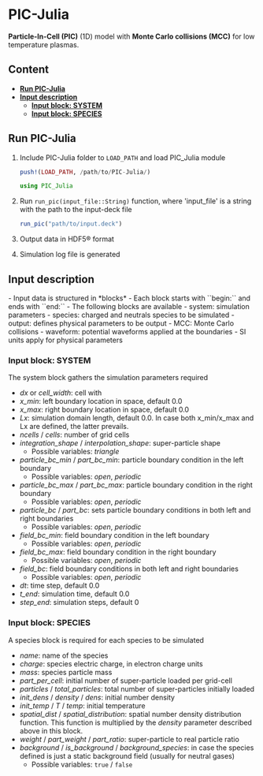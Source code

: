 # **PIC-Julia**
**Particle-In-Cell (PIC)** (1D) model with **Monte Carlo collisions (MCC)** for low temperature plasmas. 
<!--
MCC null-collision method ([Vahedi *et al*, 1995](https://doi.org/10.1016/0010-4655(94)00171-W)) and  cross-section data is found in *collisions* folder
-->

## Content
<!-- TOC start -->
- [**Run PIC-Julia**](#run-pic-julia)
- [**Input description**](#input-description)
  * [**Input block: SYSTEM**](#input-block-system)
  * [**Input block: SPECIES**](#input-block-species)
<!-- TOC end -->

## **Run PIC-Julia**
 1. Include PIC-Julia folder to ``LOAD_PATH`` and load PIC_Julia module

    ```Julia
    push!(LOAD_PATH, /path/to/PIC-Julia/)

    using PIC_Julia
    ```

 2. Run ``run_pic(input_file::String)`` function, where 'input_file' is a string with the path to the input-deck file
    ```Julia
    run_pic("path/to/input.deck")
    ```
 3. Output data in HDF5® format
 4. Simulation log file is generated
 

## **Input description**
<div id='id-input_deck'/>
 - Input data is structured in *blocks*
 - Each block starts with ``begin:<block_name>`` and ends with ``end:<block_name>``
 - The following blocks are available
    - system: simulation parameters
    - species: charged and neutrals species to be simulated
    - output: defines physical parameters to be output 
    - MCC: Monte Carlo collisions
    - waveform: potential waveforms applied at the boundaries
- SI units apply for physical parameters

### **Input block: SYSTEM**
The system block gathers the simulation parameters required

- *dx* or *cell_width*: cell with
- *x_min*: left boundary location in space, default 0.0
- *x_max*: right boundary location in space, default 0.0
- *Lx*: simulation domain length, default 0.0. In case both x_min/x_max and Lx are defined, the latter prevails.
- *ncells* / *cells*: number of grid cells
- *integration_shape* / *interpolation_shape*: super-particle shape
    - Possible variables: *triangle*
- *particle_bc_min* / *part_bc_min*: particle boundary condition in the left boundary
    - Possible variables: *open*, *periodic*
- *particle_bc_max* / *part_bc_max*: particle boundary condition in the right boundary
    - Possible variables: *open*, *periodic*
- *particle_bc* / *part_bc*: sets particle boundary conditions in both left and right boundaries
    - Possible variables: *open*, *periodic*
- *field_bc_min*: field boundary condition in the left boundary
    - Possible variables: *open*, *periodic*
- *field_bc_max*: field boundary condition in the right boundary
    - Possible variables: *open*, *periodic*
- *field_bc*: field boundary conditions in both left and right boundaries
    - Possible variables: *open*, *periodic*
- *dt*: time step, default 0.0
- *t_end*: simulation time, default 0.0
- *step_end*: simulation steps, default 0

### **Input block: SPECIES**
A species block is required for each species to be simulated

- *name*: name of the species
- *charge*: species electric charge, in electron charge units
- *mass*: species particle mass
- *part_per_cell*: initial number of super-particle loaded per grid-cell
- *particles* / *total_particles*: total number of super-particles initially loaded
- *init_dens* / *density* / *dens*: initial number density
- *init_temp* / *T* / *temp*: initial temperature
- *spatial_dist* / *spatial_distribution*: spatial number density distribution function. This function is multiplied by the *density* parameter described above in this block. 
- *weight* / *part_weight* / *part_ratio*: super-particle to real particle ratio
- *background* / *is_background* / *background_species*: in case the species defined is just a static background field (usually for neutral gases)
    - Possible variables: ``true`` / ``false``